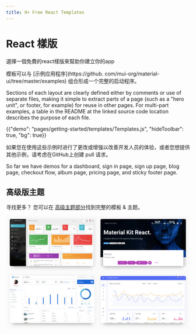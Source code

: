 ```yaml
---
title: 9+ Free React Templates
---
```


# React 樣版

<p class="description">選擇一個免費的react樣版來幫助你建立你的app</p>

模板可以与 [示例应用程序](https://github. com/mui-org/material-ui/tree/master/examples) 组合形成一个完整的启动程序。

Sections of each layout are clearly defined either by comments or use of separate files, making it simple to extract parts of a page (such as a "hero unit", or footer, for example) for reuse in other pages. For multi-part examples, a table in the README at the linked source code location describes the purpose of each file.

{{"demo": "pages/getting-started/templates/Templates.js", "hideToolbar": true, "bg": true}}

如果您在使用这些示例时进行了更改或增强以改善开发人员的体验，或者您想提供其他示例，请考虑在GitHub</a>上创建 pull 请求。</p> 

So far we have demos for a dashboard, sign in page, sign up page, blog page, checkout flow, album page, pricing page, and sticky footer page.

## 高级版主题

寻找更多？ 您可以在 <a href="https://themes.material-ui.com/" data-ga-event-category="premium-themes" data-ga-event-action="click" data-ga-event-label="templates-link">高级主题部分</a>找到完整的模板 & 主题。

<a href="https://themes.material-ui.com/" data-ga-event-category="premium-themes" data-ga-event-action="click" data-ga-event-label="templates-image"><img src="/static/images/themes-light.jpg" alt="react templates" /></a>
